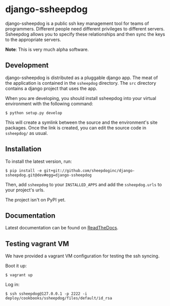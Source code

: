django-ssheepdog
================

django-ssheepdog is a public ssh key management tool for teams of programmers.
Different people need different privileges to different servers. Ssheepdog
allows you to specify these relationships and then sync the keys to the
appropriate servers.

**Note**: This is very much alpha software.

Development
-----------

django-ssheepdog is distributed as a pluggable django app. The meat of the
application is contained in the `ssheepdog` directory. The `src` directory
contains a django project that uses the app.

When you are developing, you should install ssheepdog into your virtual
environment with the following command:

    $ python setup.py develop

This will create a symlink between the source and the environment's site
packages. Once the link is created, you can edit the source code in
`ssheepdog/` as usual.

Installation
------------

To install the latest version, run:

    $ pip install -e git+git://github.com/sheepdoginc/django-ssheepdog.git@dev#egg=django-ssheepdog

Then, add `ssheepdog` to your `INSTALLED_APPS` and add the `ssheepdog.urls` to
your project's urls.

The project isn't on PyPI yet.

Documentation
-------------
Latest documentation can be found on [ReadTheDocs][1].

Testing vagrant VM
------------------
We have provided a vagrant VM configuration for testing the ssh syncing.

Boot it up:

    $ vagrant up

Log in:

    $ ssh ssheepdog@127.0.0.1 -p 2222 -i deploy/cookbooks/ssheepdog/files/default/id_rsa


[1]: http://ssheepdog.readthedocs.org/en/latest/index.html
